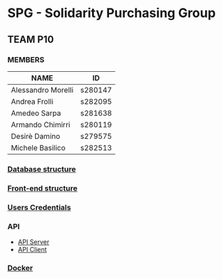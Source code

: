 # SPG - Solidarity Purchasing Group

## TEAM P10

### MEMBERS

| NAME               | ID      |
| ------------------ | ------- |
| Alessandro Morelli | s280147 |
| Andrea Frolli      | s282095 |
| Amedeo Sarpa       | s281638 |
| Armando Chimirri   | s280119 |
| Desirè Damino      | s279575 |
| Michele Basilico   | s282513 |

### [Database structure](./Documentation/databe_structure.md)

### [Front-end structure](./Documentation/front-end.md)

### [Users Credentials](./Documentation/credentials.md)

### API

- [API Server](./Documentation/api-server.md)
- [API Client](./Documentation/api-client.md)

### [Docker](./Documentation/Docker.md) 


